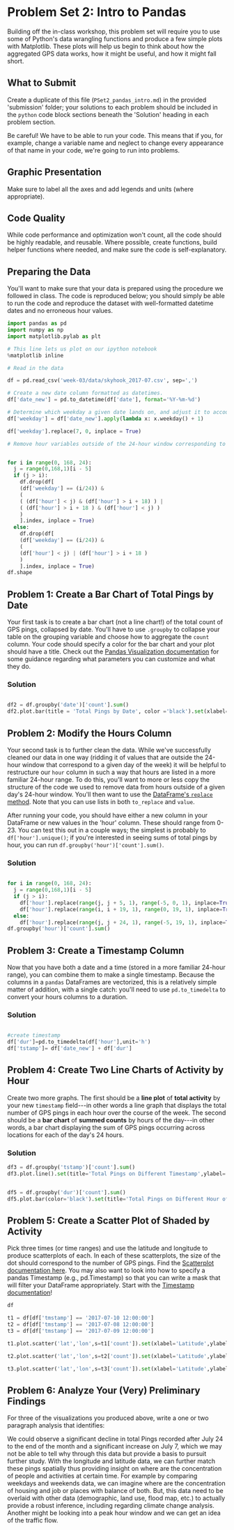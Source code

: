 # Problem Set 2: Intro to Pandas

Building off the in-class workshop, this problem set will require you to use some of Python's data wrangling functions and produce a few simple plots with Matplotlib. These plots will help us begin to think about how the aggregated GPS data works, how it might be useful, and how it might fall short.

## What to Submit

Create a duplicate of this file (`PSet2_pandas_intro.md`) in the provided 'submission' folder; your solutions to each problem should be included in the `python` code block sections beneath the 'Solution' heading in each problem section.

Be careful! We have to be able to run your code. This means that if you, for example, change a variable name and neglect to change every appearance of that name in your code, we're going to run into problems.

## Graphic Presentation

Make sure to label all the axes and add legends and units (where appropriate).

## Code Quality

While code performance and optimization won't count, all the code should be highly readable, and reusable. Where possible, create functions, build helper functions where needed, and make sure the code is self-explanatory.

## Preparing the Data

You'll want to make sure that your data is prepared using the procedure we followed in class. The code is reproduced below; you should simply be able to run the code and reproduce the dataset with well-formatted datetime dates and no erroneous hour values.

```python
import pandas as pd
import numpy as np
import matplotlib.pylab as plt

# This line lets us plot on our ipython notebook
%matplotlib inline

# Read in the data

df = pd.read_csv('week-03/data/skyhook_2017-07.csv', sep=',')

# Create a new date column formatted as datetimes.
df['date_new'] = pd.to_datetime(df['date'], format='%Y-%m-%d')

# Determine which weekday a given date lands on, and adjust it to account for the fact that '0' in our hours field corresponds to Sunday, but .weekday() returns 0 for Monday.
df['weekday'] = df['date_new'].apply(lambda x: x.weekday() + 1)

df['weekday'].replace(7, 0, inplace = True)

# Remove hour variables outside of the 24-hour window corresponding to the day of the week a given date lands on.


for i in range(0, 168, 24):
  j = range(0,168,1)[i - 5]
  if (j > i):
    df.drop(df[
    (df['weekday'] == (i/24)) &
    (
    ( (df['hour'] < j) & (df['hour'] > i + 18) ) |
    ( (df['hour'] > i + 18 ) & (df['hour'] < j) )
    )
    ].index, inplace = True)
  else:
    df.drop(df[
    (df['weekday'] == (i/24)) &
    (
    (df['hour'] < j) | (df['hour'] > i + 18 )
    )
    ].index, inplace = True)
df.shape


```

## Problem 1: Create a Bar Chart of Total Pings by Date

Your first task is to create a bar chart (not a line chart!) of the total count of GPS pings, collapsed by date. You'll have to use `.groupby` to collapse your table on the grouping variable and choose how to aggregate the `count` column. Your code should specify a color for the bar chart and your plot should have a title. Check out the [Pandas Visualization documentation](https://pandas.pydata.org/pandas-docs/stable/visualization.html) for some guidance regarding what parameters you can customize and what they do.

### Solution

```python

df2 = df.groupby('date')['count'].sum()
df2.plot.bar(title = 'Total Pings by Date', color ='black').set(xlabel='Date',ylabel='Total Pings')
```

## Problem 2: Modify the Hours Column

Your second task is to further clean the data. While we've successfully cleaned our data in one way (ridding it of values that are outside the 24-hour window that correspond to a given day of the week) it will be helpful to restructure our `hour` column in such a way that hours are listed in a more familiar 24-hour range. To do this, you'll want to more or less copy the structure of the code we used to remove data from hours outside of a given day's 24-hour window. You'll then want to use the [DataFrame's `replace` method](https://pandas.pydata.org/pandas-docs/stable/generated/pandas.DataFrame.replace.html). Note that you can use lists in both `to_replace` and `value`.

After running your code, you should have either a new column in your DataFrame or new values in the 'hour' column. These should range from 0-23. You can test this out in a couple ways; the simplest is probably to `df['hour'].unique()`; if you're interested in seeing sums of total pings by hour, you can run `df.groupby('hour')['count'].sum()`.

### Solution

```python

for i in range(0, 168, 24):
  j = range(0,168,1)[i - 5]
  if (j > i):
    df['hour'].replace(range(j, j + 5, 1), range(-5, 0, 1), inplace=True)
    df['hour'].replace(range(i, i + 19, 1), range(0, 19, 1), inplace=True)
  else:
    df['hour'].replace(range(j, j + 24, 1), range(-5, 19, 1), inplace=True)
df.groupby('hour')['count'].sum()

```

## Problem 3: Create a Timestamp Column

Now that you have both a date and a time (stored in a more familiar 24-hour range), you can combine them to make a single timestamp. Because the columns in a `pandas` DataFrames are vectorized, this is a relatively simple matter of addition, with a single catch: you'll need to use `pd.to_timedelta` to convert your hours columns to a duration.

### Solution

```python

#create timestamp
df['dur']=pd.to_timedelta(df['hour'],unit='h')
df['tstamp']= df['date_new'] + df['dur']
```

## Problem 4: Create Two Line Charts of Activity by Hour

Create two more graphs. The first should be a **line plot** of **total activity** by your new `timestamp` field---in other words a line graph that displays the total number of GPS pings in each hour over the course of the week. The second should be a **bar chart** of **summed counts** by hours of the day---in other words, a bar chart displaying the sum of GPS pings occurring across locations for each of the day's 24 hours.

### Solution
```python
df3 = df.groupby('tstamp')['count'].sum()
df3.plot.line().set(title='Total Pings on Different Timestamp',ylabel='Total Pings',xlabel='Timestamp (Day and Time)')


df5 = df.groupby('dur')['count'].sum()
df5.plot.bar(color='black').set(title='Total Pings on Different Hour of the Day',ylabel='Total Pings',xlabel='Hour')


 ```

## Problem 5: Create a Scatter Plot of Shaded by Activity

Pick three times (or time ranges) and use the latitude and longitude to produce scatterplots of each. In each of these scatterplots, the size of the dot should correspond to the number of GPS pings. Find the [Scatterplot documentation here](http://pandas.pydata.org/pandas-docs/version/0.19.1/visualization.html#scatter-plot). You may also want to look into how to specify a pandas Timestamp (e.g., pd.Timestamp) so that you can write a mask that will filter your DataFrame appropriately. Start with the [Timestamp documentation](https://pandas.pydata.org/pandas-docs/stable/timeseries.html#timestamps-vs-time-spans)!

```python
df

t1 = df[df['tmstamp'] == '2017-07-10 12:00:00']
t2 = df[df['tmstamp'] == '2017-07-08 12:00:00']
t3 = df[df['tmstamp'] == '2017-07-09 12:00:00']

t1.plot.scatter('lat','lon',s=t1['count']).set(xlabel='Latitude',ylabel='Longitude',title='Pings Location at 12PM Monday 2017-07-10')

t2.plot.scatter('lat','lon',s=t2['count']).set(xlabel='Latitude',ylabel='Longitude',title='Pings Location at 12PM Saturday 2017-07-08')

t3.plot.scatter('lat','lon',s=t3['count']).set(xlabel='Latitude',ylabel='Longitude',title='Pings Location at 12PM Sunday 2017-07-09')

```

## Problem 6: Analyze Your (Very) Preliminary Findings

For three of the visualizations you produced above, write a one or two paragraph analysis that identifies:

We could observe a significant decline in total Pings recorded after July 24 to the end of the month and a significant increase on July 7, which we may not be able to tell why through this data but provide a basis to pursuit further study. With the longitude and latitude data, we can further match these pings spatially thus providing insight on where are the concentration of people and activities at certain time. For example by comparing weekdays and weekends data, we can imagine where are the concentration of housing and job or places with balance of both. But, this data need to be overlaid with other data (demographic, land use, flood map, etc.) to actually provide a robust inference, including regarding climate change analysis. Another might be looking into a peak hour window and we can get an idea of the traffic flow.
